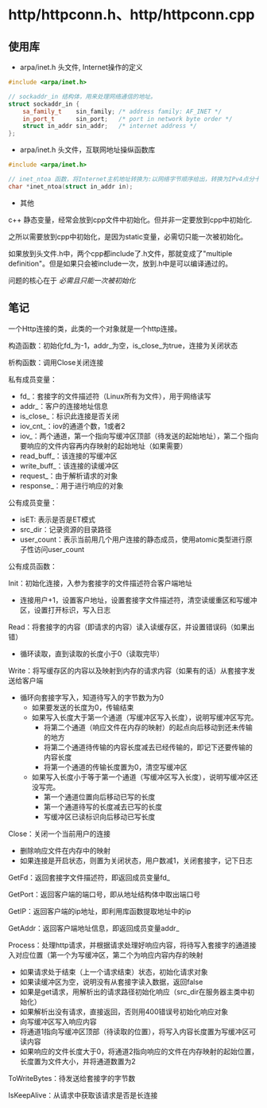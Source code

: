 # http/httpconn.h、http/httpconn.cpp

## 使用库

* arpa/inet.h 头文件, Internet操作的定义

```C++
#include <arpa/inet.h>

// sockaddr_in 结构体，用来处理网络通信的地址。
struct sockaddr_in {
    sa_family_t    sin_family; /* address family: AF_INET */
    in_port_t      sin_port;   /* port in network byte order */
    struct in_addr sin_addr;   /* internet address */
};
```

* arpa/inet.h 头文件，互联网地址操纵函数库

```C++
#include <arpa/inet.h>

// inet_ntoa 函数，将Internet主机地址转换为:以网络字节顺序给出，转换为IPv4点分十进制字符串。字符串以静态分配的方式返回在缓冲区，后续调用将覆盖它。
char *inet_ntoa(struct in_addr in);

```

* 其他

c++ 静态变量，经常会放到cpp文件中初始化。但并非一定要放到cpp中初始化.

之所以需要放到cpp中初始化，是因为static变量，必需切只能一次被初始化。

如果放到头文件.h中，两个cpp都include了.h文件，那就变成了"multiple definition"。但是如果只会被include一次，放到.h中是可以编译通过的。

问题的核心在于 *必需且只能一次被初始化*

## 笔记

一个Http连接的类，此类的一个对象就是一个http连接。

构造函数：初始化fd_为-1，addr_为空，is_close_为true，连接为关闭状态

析构函数：调用Close关闭连接

私有成员变量：

* fd_：套接字的文件描述符（Linux所有为文件），用于网络读写
* addr_：客户的连接地址信息
* is_close_：标识此连接是否关闭
* iov_cnt_：iov的通道个数，1或者2
* iov_：两个通道，第一个指向写缓冲区顶部（待发送的起始地址），第二个指向要响应的文件内容再内存映射的起始地址（如果需要）
* read_buff_：该连接的写缓冲区
* write_buff_：该连接的读缓冲区
* request_：由于解析请求的对象
* response_：用于进行响应的对象

公有成员变量：

* isET: 表示是否是ET模式
* src_dir：记录资源的目录路径
* user_count：表示当前用几个用户连接的静态成员，使用atomic类型进行原子性访问user_count

公有成员函数：

Init：初始化连接，入参为套接字的文件描述符合客户端地址

* 连接用户+1，设置客户地址，设置套接字文件描述符，清空读缓重区和写缓冲区，设置打开标识，写入日志

Read：将套接字的内容（即请求的内容）读入读缓存区，并设置错误码（如果出错）

* 循环读取，直到读取的长度小于0（读取完毕）

Write：将写缓存区的内容以及映射到内存的请求内容（如果有的话）从套接字发送给客户端

* 循环向套接字写入，知道待写入的字节数为为0
  * 如果要发送的长度为0，传输结束
  * 如果写入长度大于第一个通道（写缓冲区写入长度），说明写缓冲区写完。
    * 将第二个通道（响应文件在内存的映射）的起点向后移动到还未传输的地方
    * 将第二个通道待传输的内容长度减去已经传输的，即记下还要传输的内容长度
    * 将第一个通道的传输长度置为0，清空写缓冲区
  * 如果写入长度小于等于第一个通道（写缓冲区写入长度），说明写缓冲区还没写完。
    * 第一个通道位置向后移动已写的长度
    * 第一个通道待写的长度减去已写的长度
    * 写缓冲区已读标识向后移动已写长度

Close：关闭一个当前用户的连接

* 删除响应文件在内存中的映射
* 如果连接是开启状态，则置为关闭状态，用户数减1，关闭套接字，记下日志

GetFd：返回套接字文件描述符，即返回成员变量fd_

GetPort：返回客户端的端口号，即从地址结构体中取出端口号

GetIP：返回客户端的ip地址，即利用库函数提取地址中的ip

GetAddr：返回客户端地址信息，即返回成员变量addr_

Process：处理http请求，并根据请求处理好响应内容，将待写入套接字的通道接入对应位置（第一个为写缓冲区，第二个为响应内容内存的映射

* 如果请求处于结束（上一个请求结束）状态，初始化请求对象
* 如果读缓冲区为空，说明没有从套接字读入数据，返回false
* 如果是get请求，用解析出的请求路径初始化响应（src_dir在服务器主类中初始化）
* 如果解析出没有请求，直接返回，否则用400错误号初始化响应对象
* 向写缓冲区写入响应内容
* 将通道1指向写缓冲区顶部（待读取的位置），将写入内容长度置为写缓冲区可读内容
* 如果响应的文件长度大于0，将通道2指向响应的文件在内存映射的起始位置，长度置为文件大小，并将通道数置为2

ToWriteBytes：待发送给套接字的字节数

IsKeepAlive：从请求中获取该请求是否是长连接

